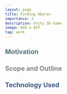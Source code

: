 ```yaml
---
layout: page
title: Finding Oberon
importance: 3
description: Unity 3D Game
image: Add a WIP
tag: work
---
```


## <span style="color: #54717a;">Motivation</span>

## <span style="color: #8a837d;">Scope and Outline</span>

## <span style="color: #3d5a80;">Technology Used</span>